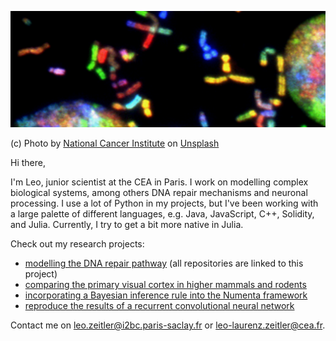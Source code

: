 ![header](header_3.jpg)

(c) Photo by <a href="https://unsplash.com/@nci?utm_source=unsplash&utm_medium=referral&utm_content=creditCopyText">National Cancer Institute</a> on <a href="https://unsplash.com/s/photos/neuron-dna?utm_source=unsplash&utm_medium=referral&utm_content=creditCopyText">Unsplash</a>

Hi there,

I'm Leo, junior scientist at the CEA in Paris. I work on modelling complex biological systems, among others DNA repair mechanisms and neuronal processing.
I use a lot of Python in my projects, but I've been working with a large palette of different languages, e.g. Java, JavaScript, C++, Solidity, and Julia. Currently, I try to get a bit more native in Julia.

Check out my research projects:
- [modelling the DNA repair pathway](https://github.com/users/leoTiez/projects/1) (all repositories are linked to this project)
- [comparing the primary visual cortex in higher mammals and rodents](https://github.com/leoTiez/Dynamical-consequences-of-long-range-patchy-connections-in-the-neocortex)
- [incorporating a Bayesian inference rule into the Numenta framework](https://github.com/leoTiez/htmresearch)
- [reproduce the results of a recurrent convolutional neural network](https://github.com/leoTiez/dd2424)

Contact me on [leo.zeitler@i2bc.paris-saclay.fr](leo.zeitler@i2bc.paris-saclay.fr) or [leo-laurenz.zeitler@cea.fr](leo-laurenz.zeitler@cea.fr).



<!---
leoTiez/leoTiez is a ✨ special ✨ repository because its `README.md` (this file) appears on your GitHub profile.
You can click the Preview link to take a look at your changes.
--->
